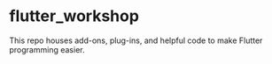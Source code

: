 # flutter_workshop
This repo houses add-ons, plug-ins, and helpful code to make Flutter programming easier.
